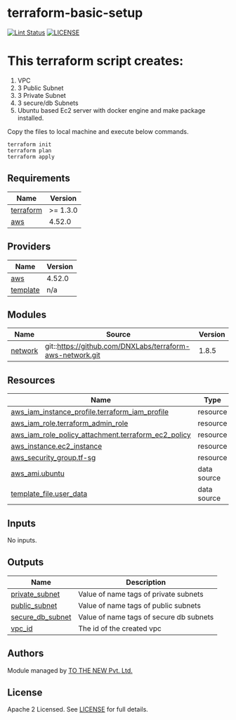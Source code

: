 # terraform-basic-setup

[![Lint Status](https://github.com/tothenew/terraform-aws-template/workflows/Lint/badge.svg)](https://github.com/tothenew/terraform-aws-template/actions)
[![LICENSE](https://img.shields.io/github/license/tothenew/terraform-aws-template)](https://github.com/tothenew/terraform-aws-template/blob/master/LICENSE)
# This terraform script creates:
1. VPC
2. 3 Public Subnet
3. 3 Private Subnet
4. 3 secure/db Subnets
5. Ubuntu based Ec2 server with docker engine and make package installed. 

Copy the files to local machine and execute below commands.
```
terraform init
terraform plan
terraform apply
```

<!-- BEGIN_TF_DOCS -->
## Requirements

| Name | Version |
|------|---------|
| <a name="requirement_terraform"></a> [terraform](#requirement\_terraform) | >= 1.3.0 |
| <a name="requirement_aws"></a> [aws](#requirement\_aws) | 4.52.0 |

## Providers

| Name | Version |
|------|---------|
| <a name="provider_aws"></a> [aws](#provider\_aws) | 4.52.0 |
| <a name="provider_template"></a> [template](#provider\_template) | n/a |

## Modules

| Name | Source | Version |
|------|--------|---------|
| <a name="module_network"></a> [network](#module\_network) | git::https://github.com/DNXLabs/terraform-aws-network.git | 1.8.5 |

## Resources

| Name | Type |
|------|------|
| [aws_iam_instance_profile.terraform_iam_profile](https://registry.terraform.io/providers/hashicorp/aws/4.52.0/docs/resources/iam_instance_profile) | resource |
| [aws_iam_role.terraform_admin_role](https://registry.terraform.io/providers/hashicorp/aws/4.52.0/docs/resources/iam_role) | resource |
| [aws_iam_role_policy_attachment.terraform_ec2_policy](https://registry.terraform.io/providers/hashicorp/aws/4.52.0/docs/resources/iam_role_policy_attachment) | resource |
| [aws_instance.ec2_instance](https://registry.terraform.io/providers/hashicorp/aws/4.52.0/docs/resources/instance) | resource |
| [aws_security_group.tf-sg](https://registry.terraform.io/providers/hashicorp/aws/4.52.0/docs/resources/security_group) | resource |
| [aws_ami.ubuntu](https://registry.terraform.io/providers/hashicorp/aws/4.52.0/docs/data-sources/ami) | data source |
| [template_file.user_data](https://registry.terraform.io/providers/hashicorp/template/latest/docs/data-sources/file) | data source |

## Inputs

No inputs.

## Outputs

| Name | Description |
|------|-------------|
| <a name="output_private_subnet"></a> [private\_subnet](#output\_private\_subnet) | Value of name tags of private subnets |
| <a name="output_public_subnet"></a> [public\_subnet](#output\_public\_subnet) | Value of name tags of public subnets |
| <a name="output_secure_db_subnet"></a> [secure\_db\_subnet](#output\_secure\_db\_subnet) | Value of name tags of secure db subnets |
| <a name="output_vpc_id"></a> [vpc\_id](#output\_vpc\_id) | The id of the created vpc |
<!-- END_TF_DOCS -->

## Authors

Module managed by [TO THE NEW Pvt. Ltd.](https://github.com/tothenew)

## License

Apache 2 Licensed. See [LICENSE](https://github.com/tothenew/terraform-aws-template/blob/main/LICENSE) for full details.
